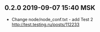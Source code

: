 ## 0.2.0 2019-09-07 15:40 MSK

* Change node/node_conf.txt - add Test 2
  <http://test.testing.ru/posts/112233>


